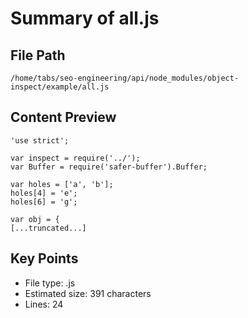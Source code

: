 # Summary of all.js
  
## File Path
`/home/tabs/seo-engineering/api/node_modules/object-inspect/example/all.js`

## Content Preview
```
'use strict';

var inspect = require('../');
var Buffer = require('safer-buffer').Buffer;

var holes = ['a', 'b'];
holes[4] = 'e';
holes[6] = 'g';

var obj = {
[...truncated...]
```

## Key Points
- File type: .js
- Estimated size: 391 characters
- Lines: 24

